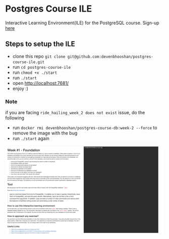 # Postgres Course ILE
Interactive Learning Environment(ILE) for the PostgreSQL course. Sign-up [here](https://devenbhooshan.ck.page/e41b961998)

## Steps to setup the ILE

- clone this repo `git clone git@github.com:devenbhooshan/postgres-course-ile.git`
- run `cd postgres-course-ile`
- run `chmod +x ./start`
- run `./start`
- open [http://localhost:7681/](http://localhost:7681/)
- enjoy  :)

### Note
if you are facing `ride_hailing_week_2 does not exist` issue, do the following 
- run `docker rmi devenbhooshan/postgres-course-db:week-2 --force` to remove the image with the bug
- run `./start` again


![](ile.png)
